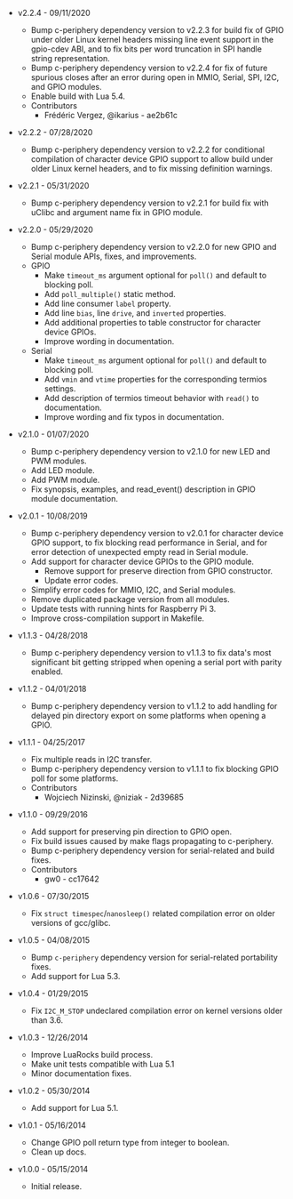 * v2.2.4 - 09/11/2020
    * Bump c-periphery dependency version to v2.2.3 for build fix of GPIO under
      older Linux kernel headers missing line event support in the gpio-cdev
      ABI, and to fix bits per word truncation in SPI handle string
      representation.
    * Bump c-periphery dependency version to v2.2.4 for fix of future spurious
      closes after an error during open in MMIO, Serial, SPI, I2C, and GPIO
      modules.
    * Enable build with Lua 5.4.
    * Contributors
        * Frédéric Vergez, @ikarius - ae2b61c

* v2.2.2 - 07/28/2020
    * Bump c-periphery dependency version to v2.2.2 for conditional compilation
      of character device GPIO support to allow build under older Linux kernel
      headers, and to fix missing definition warnings.

* v2.2.1 - 05/31/2020
    * Bump c-periphery dependency version to v2.2.1 for build fix with uClibc
      and argument name fix in GPIO module.

* v2.2.0 - 05/29/2020
    * Bump c-periphery dependency version to v2.2.0 for new GPIO and Serial
      module APIs, fixes, and improvements.
    * GPIO
        * Make `timeout_ms` argument optional for `poll()` and default to
          blocking poll.
        * Add `poll_multiple()` static method.
        * Add line consumer `label` property.
        * Add line `bias`, line `drive`, and `inverted` properties.
        * Add additional properties to table constructor for character device
          GPIOs.
        * Improve wording in documentation.
    * Serial
        * Make `timeout_ms` argument optional for `poll()` and default to
          blocking poll.
        * Add `vmin` and `vtime` properties for the corresponding termios
          settings.
        * Add description of termios timeout behavior with `read()` to
          documentation.
        * Improve wording and fix typos in documentation.

* v2.1.0 - 01/07/2020
    * Bump c-periphery dependency version to v2.1.0 for new LED and PWM
      modules.
    * Add LED module.
    * Add PWM module.
    * Fix synopsis, examples, and read_event() description in GPIO module
      documentation.

* v2.0.1 - 10/08/2019
    * Bump c-periphery dependency version to v2.0.1 for character device GPIO
      support, to fix blocking read performance in Serial, and for error
      detection of unexpected empty read in Serial module.
    * Add support for character device GPIOs to the GPIO module.
        * Remove support for preserve direction from GPIO constructor.
        * Update error codes.
    * Simplify error codes for MMIO, I2C, and Serial modules.
    * Remove duplicated package version from all modules.
    * Update tests with running hints for Raspberry Pi 3.
    * Improve cross-compilation support in Makefile.

* v1.1.3 - 04/28/2018
    * Bump c-periphery dependency version to v1.1.3 to fix data's most
      significant bit getting stripped when opening a serial port with parity
      enabled.

* v1.1.2 - 04/01/2018
    * Bump c-periphery dependency version to v1.1.2 to add handling for delayed
      pin directory export on some platforms when opening a GPIO.

* v1.1.1 - 04/25/2017
    * Fix multiple reads in I2C transfer.
    * Bump c-periphery dependency version to v1.1.1 to fix blocking GPIO poll
      for some platforms.
    * Contributors
        * Wojciech Nizinski, @niziak - 2d39685

* v1.1.0 - 09/29/2016
    * Add support for preserving pin direction to GPIO open.
    * Fix build issues caused by make flags propagating to c-periphery.
    * Bump c-periphery dependency version for serial-related and build fixes.
    * Contributors
        * gw0 - cc17642

* v1.0.6 - 07/30/2015
    * Fix `struct timespec`/`nanosleep()` related compilation error on older
      versions of gcc/glibc.

* v1.0.5 - 04/08/2015
    * Bump `c-periphery` dependency version for serial-related portability
      fixes.
    * Add support for Lua 5.3.

* v1.0.4 - 01/29/2015
    * Fix `I2C_M_STOP` undeclared compilation error on kernel versions older
      than 3.6.

* v1.0.3 - 12/26/2014
    * Improve LuaRocks build process.
    * Make unit tests compatible with Lua 5.1
    * Minor documentation fixes.

* v1.0.2 - 05/30/2014
    * Add support for Lua 5.1.

* v1.0.1 - 05/16/2014
    * Change GPIO poll return type from integer to boolean.
    * Clean up docs.

* v1.0.0 - 05/15/2014
    * Initial release.
